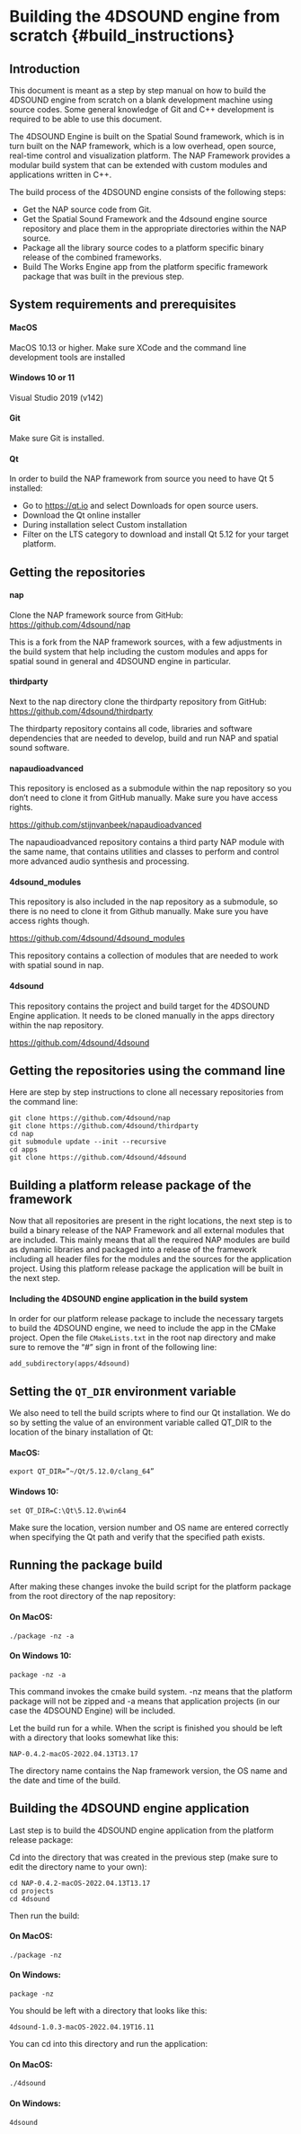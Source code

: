 Building the 4DSOUND engine from scratch {#build_instructions}
===
Introduction
---

This document is meant as a step by step manual on how to build the 4DSOUND engine from scratch on a blank development machine using source codes. Some general knowledge of Git and C++ development is required to be able to use this document.

The 4DSOUND Engine is built on the Spatial Sound framework, which is in turn built on the NAP framework, which is a low overhead, open source, real-time control and visualization platform. The NAP Framework provides a modular build system that can be extended with custom modules and applications written in C++.

The build process of the 4DSOUND engine consists of the following steps:
- Get the NAP source code from Git.
- Get the Spatial Sound Framework and the 4dsound engine source repository and place them in the appropriate directories within the NAP source.
- Package all the library source codes to a platform specific binary release of the combined frameworks.
- Build The Works Engine app from the platform specific framework package that was built in the previous step.

System requirements and prerequisites
---

#### MacOS

MacOS 10.13 or higher.
Make sure XCode and the command line development tools are installed

#### Windows 10 or 11

Visual Studio 2019 (v142)

#### Git

Make sure Git is installed.

#### Qt

In order to build the NAP framework from source you need to have Qt 5 installed:

- Go to https://qt.io and select Downloads for open source users.
- Download the Qt online installer
- During installation select Custom installation
- Filter on the LTS category to download and install Qt 5.12 for your target platform.

Getting the repositories
---

#### nap

Clone the NAP framework source from GitHub:
https://github.com/4dsound/nap

This is a fork from the NAP framework sources, with a few adjustments in the build system that help including the custom modules and apps for spatial sound in general and 4DSOUND engine in particular.

#### thirdparty

Next to the nap directory clone the thirdparty repository from GitHub:
https://github.com/4dsound/thirdparty

The thirdparty repository contains all code, libraries and software dependencies that are needed to develop, build and run NAP and spatial sound software.

#### napaudioadvanced

This repository is enclosed as a submodule within the nap repository so you don’t need to clone it from GitHub manually. Make sure you have access rights.

https://github.com/stijnvanbeek/napaudioadvanced

The napaudioadvanced repository contains a third party NAP module with the same name, that contains utilities and classes to perform and control more advanced audio synthesis and processing.


#### 4dsound_modules

This repository is also included in the nap repository as a submodule, so there is no need to clone it from Github manually. Make sure you have access rights though.

https://github.com/4dsound/4dsound_modules

This repository contains a collection of modules that are needed to work with spatial sound in nap.

#### 4dsound

This repository contains the project and build target for the 4DSOUND Engine application. It needs to be cloned manually in the apps directory within the nap repository.

https://github.com/4dsound/4dsound

Getting the repositories using the command line
---

Here are step by step instructions to clone all necessary repositories from the command line:

```
git clone https://github.com/4dsound/nap
git clone https://github.com/4dsound/thirdparty
cd nap
git submodule update --init --recursive
cd apps
git clone https://github.com/4dsound/4dsound
```

Building a platform release package of the framework
---

Now that all repositories are present in the right locations, the next step is to build a binary release of the NAP Framework and all external modules that are included. This mainly means that all the required NAP modules are build as dynamic libraries and packaged into a release of the framework including all header files for the modules and the sources for the application project. Using this platform release package the application will be built in the next step.

#### Including the 4DSOUND engine application in the build system

In order for our platform release package to include the necessary targets to build the 4DSOUND engine, we need to include the app in the CMake project. Open the file `CMakeLists.txt` in the root nap directory and make sure to remove the “#” sign in front of the following line:

```
add_subdirectory(apps/4dsound)
```

Setting the `QT_DIR` environment variable
---
We also need to tell the build scripts where to find our Qt installation. We do so by setting the value of an environment variable called QT_DIR to the location of the binary installation of Qt:

####  MacOS:
~~~
export QT_DIR=”~/Qt/5.12.0/clang_64”
~~~

#### Windows 10:
~~~
set QT_DIR=C:\Qt\5.12.0\win64
~~~

Make sure the location, version number and OS name are entered correctly when specifying the Qt path and verify that the specified path exists.

Running the package build
---
After making these changes invoke the build script for the platform package from the root directory of the nap repository:

#### On MacOS:
~~~
./package -nz -a
~~~

#### On Windows 10:
~~~
package -nz -a
~~~

This command invokes the cmake build system. -nz means that the platform package will not be zipped and -a means that application projects (in our case the 4DSOUND Engine) will be included.

Let the build run for a while. When the script is finished you should be left with a directory that looks somewhat like this:

`NAP-0.4.2-macOS-2022.04.13T13.17`

The directory name contains the Nap framework version, the OS name and the date and time of the build.

Building the 4DSOUND engine application
---
Last step is to build the 4DSOUND engine application from the platform release package:

Cd into the directory that was created in the previous step (make sure to edit the directory name to your own):

~~~
cd NAP-0.4.2-macOS-2022.04.13T13.17
cd projects
cd 4dsound
~~~

Then run the build:

#### On MacOS:

~~~
./package -nz
~~~


#### On Windows:

~~~
package -nz
~~~

You should be left with a directory that looks like this:

`4dsound-1.0.3-macOS-2022.04.19T16.11`

You can cd into this directory and run the application:

#### On MacOS:

~~~
./4dsound
~~~


#### On Windows:

~~~
4dsound
~~~
